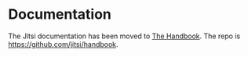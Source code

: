 # Documentation


The Jitsi documentation has been moved to [The Handbook](https://jitsi.github.io/handbook/). The repo is https://github.com/jitsi/handbook.
